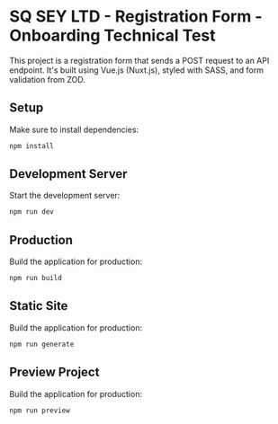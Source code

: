 # SQ SEY LTD - Registration Form - Onboarding Technical Test

This project is a registration form that sends a POST request to an API endpoint. It's built using Vue.js (Nuxt.js), styled with SASS, and form validation from ZOD.

## Setup

Make sure to install dependencies:

```bash
npm install
```

## Development Server

Start the development server:

```bash
npm run dev
```

## Production

Build the application for production:

```bash
npm run build
```

## Static Site

Build the application for production:

```bash
npm run generate
```

## Preview Project

Build the application for production:

```bash
npm run preview
```
